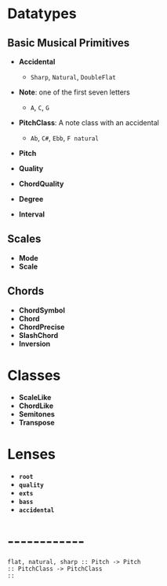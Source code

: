 # Datatypes

## Basic Musical Primitives
- **Accidental**
  - `Sharp`, `Natural`, `DoubleFlat`


- **Note**: one of the first seven letters
  - `A`, `C`, `G`
- **PitchClass**: A note class with an accidental
  - `Ab`, `C#`, `Ebb`, `F natural`
- **Pitch**

- **Quality**
- **ChordQuality**

- **Degree**
- **Interval**


## Scales
- **Mode**
- **Scale**

## Chords
- **ChordSymbol**
- **Chord**
- **ChordPrecise**
- **SlashChord**
- **Inversion**


# Classes

- **ScaleLike**
- **ChordLike**
- **Semitones**
- **Transpose**


# Lenses

- **`root`**
- **`quality`**
- **`exts`**
- **`bass`**
- **`accidental`**

# ------------

```
flat, natural, sharp :: Pitch -> Pitch
:: PitchClass -> PitchClass
:: 
```
